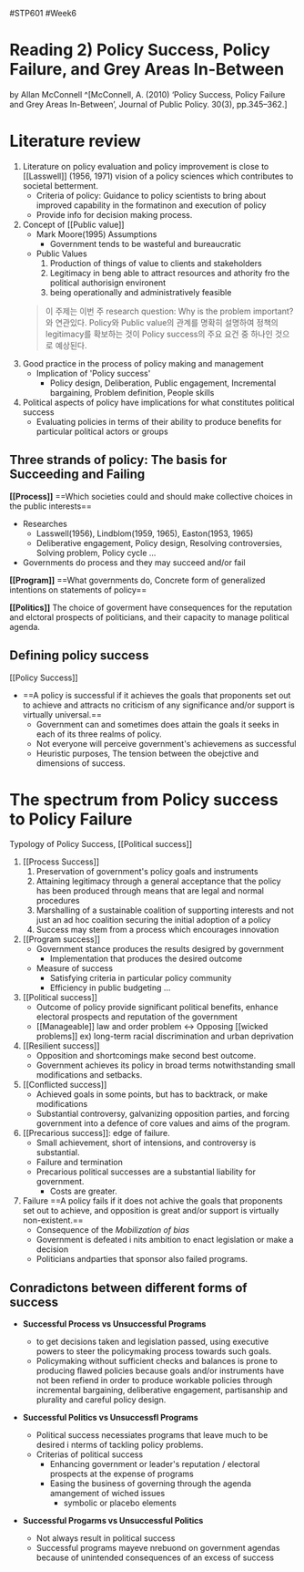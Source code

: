 #STP601 #Week6
# Reading 2) Policy Success, Policy Failure, and Grey Areas In-Between
by Allan McConnell ^[McConnell, A. (2010) ‘Policy Success, Policy Failure and Grey Areas In-Between’, Journal of Public Policy. 30(3), pp.345–362.]
# Literature review
1. Literature on policy evaluation and policy improvement is close to [[Lasswell]] (1956, 1971) vision of a policy sciences which contributes to societal betterment. 
	* Criteria of policy: Guidance to policy scientists to bring about improved capability in the formatinon and execution of policy
	* Provide info for decision making process. 
2. Concept of [[Public value]]
	* Mark Moore(1995) Assumptions
		* Government tends to be wasteful and bureaucratic
	* Public Values
		1) Production of things of value to clients and stakeholders
		2) Legitimacy in beng able to attract resources and athority fro the political authorisign environent
		3) being operationally and administratively feasible 
	> 이 주제는 이번 주 research question: Why is the problem important?와 연관있다. Policy와 Public value의 관계를 명확히 설명하여 정책의 legitimacy를 확보하는 것이 Policy success의 주요 요건 중 하나인 것으로 예상된다. 
3. Good practice in the process of policy making and management
	* Implication of 'Policy success'
		* Policy design, Deliberation, Public engagement, Incremental bargaining, Problem definition, People skills
4. Political aspects of policy have implications for what constitutes political success
	* Evaluating policies in terms of their ability to produce benefits for particular political actors or groups 

## Three strands of policy: The basis for Succeeding and Failing
**[[Process]]**
==Which societies could and should make collective choices in the public interests==
* Researches 
	* Lasswell(1956), Lindblom(1959, 1965), Easton(1953, 1965)
	* Deliberative engagement, Policy design, Resolving controversies, Solving problem, Policy cycle ... 
* Governments do process and they may succeed and/or fail

**[[Program]]**
==What governments do, Concrete form of generalized intentions on statements of policy==

**[[Politics]]**
The choice of goverment have consequences for the reputation and elctoral prospects of politicians, and their capacity to manage political agenda. 

## Defining policy success
[[Policy Success]]
* ==A policy is successful if it achieves the goals that proponents set out to achieve and attracts no criticism of any significance and/or support is virtually universal.== 
	* Government can and sometimes does attain the goals it seeks in each of its three realms of policy. 
	* Not everyone will perceive government's achievemens as successful
	* Heuristic purposes, The tension between the obejctive and dimensions of success. 

# The spectrum from Policy success to Policy Failure
Typology of Policy Success, [[Political success]] 
1. [[Process Success]]
	1) Preservation of government's policy goals and instruments
	2) Attaining legitimacy through a general acceptance that the policy has been produced through means that are legal and normal procedures
	3) Marshalling of a sustainable coalition of supporting interests and not just an ad hoc coalition securing the initial adoption of a policy
	4) Success may stem from a process which encourages innovation 
2. [[Program success]]
	* Government stance produces the results desigred by government
		* Implementation that produces the desired outcome
	* Measure of success
		* Satisfying criteria in particular policy community
		* Efficiency in public budgeting ... 
3. [[Political success]]
	* Outcome of policy provide significant political benefits, enhance electoral prospects and reputation of the government  
	* [[Manageable]] law and order problem 
		<-> Opposing [[wicked problems]] ex) long-term racial discrimination and urban deprivation
4. [[Resilient success]]
	* Opposition and shortcomings make second best outcome.
	* Government achieves its policy in broad terms notwithstanding small modifications and setbacks.
5.  [[Conflicted success]]
	* Achieved goals in some points, but has to backtrack, or make modifications 
	* Substantial controversy, galvanizing opposition parties, and forcing government into a defence of core values and aims of the program.
6.  [[Precarious success]]: edge of failure. 
	* Small achievement, short of intensions, and controversy is substantial. 
	* Failure and termination
	* Precarious political successes are a substantial liability for government. 
		* Costs are greater. 
7. Failure
	==A policy fails if it does not achive the goals that proponents set out to achieve, and opposition is great and/or support is virtually non-existent.==
	* Consequence of the *Mobilization of bias*
	* Government is defeated i nits ambition to enact legislation or make a decision 
	* Politicians andparties that sponsor also failed programs. 

## Conradictons between different forms of success
* **Successful Process vs Unsuccessful Programs**
	* to get decisions taken and legislation passed, using executive powers to steer the policymaking process towards such goals. 
	* Policymaking without sufficient checks and balances is prone to producing flawed policies because goals and/or instruments have not been refiend in order to produce workable policies through incremental bargaining, deliberative engagement, partisanship and plurality and careful policy design. 

* **Successful Politics vs Unsuccessfl Programs**
	* Political success necessiates programs that leave much to be desired i nterms of tackling policy problems. 
	* Criterias of political success
		* Enhancing government or leader's reputation / electoral prospects at the expense of programs 
		* Easing the business of governing through the agenda amangement of wiched issues
			* symbolic or placebo elements

* **Successful Progarms vs Unsuccessful Politics**
	* Not always result in political success
	* Successful programs mayeve nrebuond on government agendas because of unintended consequences of an excess of success